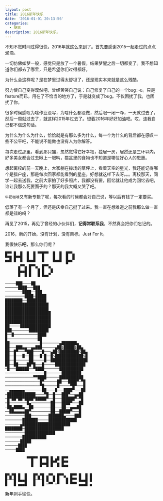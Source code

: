 ```yaml
---
layout: post
title: 2016新年快乐
date: '2016-01-01 20:13:56'
categories:
  - 随笔
description: 2016新年快乐。
---
```

不知不觉时间过得很快，2016年就这么来到了。首先要感谢2015一起走过的点点滴滴。

一切仿佛如梦一般，感觉只是放了一个暑假。结果梦醒之后一切都变了。我不想知道你们都去了哪里，只是希望你们过得都好。

为什么会这样呢？是在梦里过得太舒坦了，还是现实本来就是这么残酷。

努力使自己变得漠然吧，曾经苦笑自己说：自己修复了自己的一个bug`:-D`。只是feature而已，用在了不恰当的地方了，于是就变成了bug。不仅困扰了我，也困扰了你。

很多时候感叹为啥作业没写，为啥什么都没做，然后眼一闭一睁，一天就过去了，然后一周就过去了，就这样2015年过去了。想着2016年好好加油吧。哎，连我自己都不信这句话。

为什么为什么为什么，恰恰就是有那么多为什么，每一个为什么的背后都在感叹一些不公平吧，不能说不能做也没有人为你解答。

每次走过那里，看到那只猫，忽然觉得它好幸福，独居一房，居然还是三环以内，好多美女都会过去瞅上一眼呐，猫盆里的食物也不知道是哪位好心人的恩惠。

想起离校的前一天晚上，大家躺在操场的草坪上，看着天空的星光，我还能记得哪个是猎户座，那是每次回家都能看到的星座。好想就这样下去呀。。。离校那天，同学一起去送我，之前大家拍了好多照片，我都没有要，回忆就让他成为回忆去吧，谁让我那么死要面子的？那天的我大概又哭了吧。

`牛奶咖啡`又有新专辑了呢，每次看的时候都会对自己说，等以后有钱了一定要买。

低落了有一个月了，但还是庆幸自己挺了过来。我一直在想难道之前我那么做一直都是错的吗？

再见了2015，再见了曾经的小伙伴们，**记得常联系我**，不然真会把你们忘记的。

2016，新的开始。没有计划，没有目标。Just For It。

我很快乐**吧**，那么你们呢？

```
█▀▀ █  █  █  █ ▀▀█▀▀  █  █  █▀▀▄
▀▀█ █▀▀█  █  █   █    █  █  █  █
▀▀▀ ▀  ▀  ▀▀▀▀   ▀    ▀▀▀▀  █▀▀
      ▄▀▀▄ █▀▀▄  █▀▀▄
      █▄▄█ █   █ █   █
      █  █ █   █ █▄▄▀

─────███────██
──────████───███
────────████──███
─────────████─█████
████████──█████████
████████████████████
████████████████████
█████████████████████
█████████████████████
█████████████████████
██─────██████████████
███────────█████████
█──█───────────████
█──────────────██
██──────────────█────────▄███████▄
██───███▄▄──▄▄███──────▄██$█████$██▄
██──█▀───▀███────█───▄██$█████████$██▄
██──█───█──██───█─█──█$█████████████$█
██──█──────██─────█──█████████████████
██──██────██▀█───█─────██████████████
─█───██████──▀████───────███████████
──────────────────█───────█████████
─────────────▀▀████──────███████████
────────────────█▀──────██───████▀─▀█
────────────────▀█──────█─────▀█▀───█
──▄▄▄▄▄▄▄────────██────█───████▀───██
─█████████████────▀█──█───███▀──▄▄██
─█▀██▀██▀████▀█████▀──█───██████▀─▀█
─█────────█▄─────────██───████▀───██
─██▄████▄──██────────██───██──▄▄▄██
──██▄▄▄▄▄██▀─────────██──█████▀───█
─────────███────────███████▄────███
────────███████─────█████████████
───────▄██████████████████████
████████─██████████████████
─────────██████████████
────────███████████
───────█████
──────████
─────████

          ▀▀█▀▀ █▀▀█ █ ▄█ █▀▀
            █   █▄▄█ █▀▀▄ █▀▀
            ▀   ▀  ▀ ▀  ▀ ▀▀▀

█▀▄▀█ █  █   █▀▄▀█ ▄▀▀▄ █▀▀▄  █▀▀ █  █ █
█─▀─█ █▄▄█   █─▀─█ █  █ █   █ █▀▀ █▄▄█ █
█   █ ▄▄▄█   █   █ ─▀▀ ─▀   ▀ ▀▀▀ ▄▄▄█ ▄
```

新年剁手愉快。